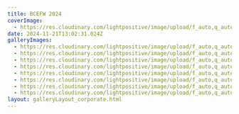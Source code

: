 ```yaml
---
title: BCEFW 2024
coverImage:
  - https://res.cloudinary.com/lightpositive/image/upload/f_auto,q_auto/v1732194224/uploads/BCEFW%202024/IMG_9734.jpg
date: 2024-11-21T13:02:31.024Z
galleryImages:
  - https://res.cloudinary.com/lightpositive/image/upload/f_auto,q_auto/v1732194229/uploads/BCEFW%202024/IMG_9600.jpg
  - https://res.cloudinary.com/lightpositive/image/upload/f_auto,q_auto/v1732194224/uploads/BCEFW%202024/IMG_9734.jpg
  - https://res.cloudinary.com/lightpositive/image/upload/f_auto,q_auto/v1732194220/uploads/BCEFW%202024/IMG_9634.jpg
  - https://res.cloudinary.com/lightpositive/image/upload/f_auto,q_auto/v1732194218/uploads/BCEFW%202024/IMG_9629.jpg
  - https://res.cloudinary.com/lightpositive/image/upload/f_auto,q_auto/v1732194217/uploads/BCEFW%202024/IMG_9572.jpg
  - https://res.cloudinary.com/lightpositive/image/upload/f_auto,q_auto/v1732194149/uploads/BCEFW%202024/IMG_9525.jpg
  - https://res.cloudinary.com/lightpositive/image/upload/f_auto,q_auto/v1732194145/uploads/BCEFW%202024/IMG_9520.jpg
  - https://res.cloudinary.com/lightpositive/image/upload/f_auto,q_auto/v1732194141/uploads/BCEFW%202024/IMG_9515.jpg
layout: galleryLayout_corporate.html
---
```

